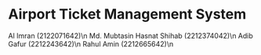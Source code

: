 # Airport Ticket Management System

Al Imran (2122071642)\n
Md. Mubtasin Hasnat Shihab (2212374042)\n
Adib Gafur (2212243642)\n
Rahul Amin (2212665642)\n

